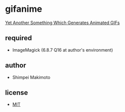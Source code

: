 gifanime
========

[Yet Another Something Which Generates Animated GIFs](http://gifanime.makimoto.org)

## required
* ImageMagick (6.8.7 Q16 at author's environment)

## author
* Shimpei Makimoto

## license
* [MIT](http://makimoto.mit-license.org/)
